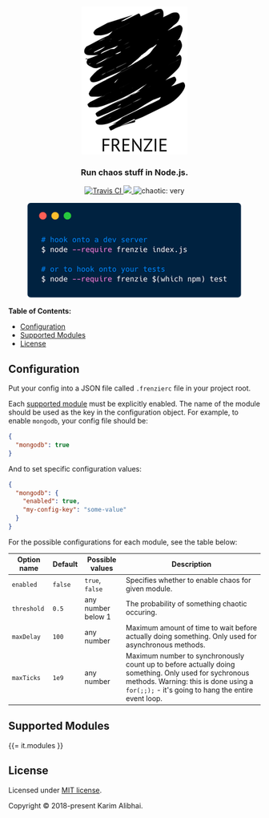 <p align="center">
  <img src=".github/logo.png" alt="FRENZIE">
</p>

<h3 align="center">Run chaos stuff in Node.js.</h3>

<p align="center">
  <a href="https://travis-ci.org/karimsa/frenzie">
    <img src="https://travis-ci.org/karimsa/frenzie.svg?branch=master" alt="Travis CI">
  </a>

  <a href="https://codecov.io/gh/karimsa/frenzie">
    <img src="https://codecov.io/gh/karimsa/frenzie/branch/master/graph/badge.svg">
  </a>

  <img src="https://img.shields.io/badge/chaotic-very-red.svg" alt="chaotic: very">
</p>

<p align="center">
  <img src=".github/demo.png" alt="node --require frenzie index.js">
</p>

**Table of Contents:**

 - [Configuration](#configuration)
 - [Supported Modules](#supported-modules)
 - [License](#license)

## Configuration

Put your config into a JSON file called `.frenzierc` file in your project root.

Each [supported module](#supported-modules) must be explicitly enabled. The name of
the module should be used as the key in the configuration object. For example, to enable
`mongodb`, your config file should be:

```json
{
  "mongodb": true
}
```

And to set specific configuration values:

```json
{
  "mongodb": {
    "enabled": true,
    "my-config-key": "some-value"
  }
}
```

For the possible configurations for each module, see the table below:

| Option name | Default | Possible values    | Description                                         |
|-------------|---------|--------------------|-----------------------------------------------------|
| `enabled`   | `false` | `true`, `false`    | Specifies whether to enable chaos for given module. |
| `threshold` | `0.5`   | any number below 1 | The probability of something chaotic occuring.      |
| `maxDelay`  | `100`   | any number         | Maximum amount of time to wait before actually doing something. Only used for asynchronous methods. |
| `maxTicks`  | `1e9`   | any number         | Maximum number to synchronously count up to before actually doing something. Only used for sychronous methods. Warning: this is done using a `for(;;);` - it's going to hang the entire event loop. |

## Supported Modules

{{= it.modules }}

## License

Licensed under [MIT license](LICENSE.md).

Copyright &copy; 2018-present Karim Alibhai.
